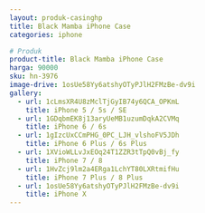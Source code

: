 ```yaml
---
layout: produk-casinghp
title: Black Mamba iPhone Case
categories: iphone

# Produk
product-title: Black Mamba iPhone Case
harga: 90000
sku: hn-3976
image-drive: 1osUe58Yy6atshyOTyPJlH2FMzBe-dv9i
gallery:
  - url: 1cLmsXR4U8zMclTjGyIB74y6QCA_OPKmL
    title: iPhone 5 / 5s / SE
  - url: 1GDqbmEK8j13aryUeMB1uzumDqkA2CVMq
    title: iPhone 6 / 6s
  - url: 1gIzcUxCCmPHG_0PC_LJH_vlshoFV5JDh
    title: iPhone 6 Plus / 6s Plus
  - url: 1XVioWLLvJxEOq24T1ZZR3tTpQ0vBj_fy
    title: iPhone 7 / 8
  - url: 1HvZcj9lm2a4ERga1LchYT80LXRtmifHu
    title: iPhone 7 Plus / 8 Plus
  - url: 1osUe58Yy6atshyOTyPJlH2FMzBe-dv9i
    title: iPhone X
---
```

